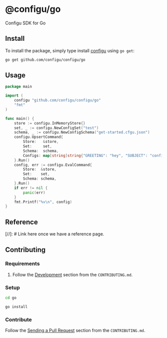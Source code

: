 # @configu/go

Configu SDK for Go

## Install

To install the package, simply type install [configu](https://github.com/configu/configu) using `go get`:

```bash
go get github.com/configu/configu/go
```

## Usage

```go
package main

import (
	configu "github.com/configu/configu/go"
	"fmt"
)

func main() {
	store := configu.InMemoryStore{}
	set, _ := configu.NewConfigSet("test")
	schema, _ := configu.NewConfigSchema("get-started.cfgu.json")
	configu.UpsertCommand{
		Store:   &store,
		Set:     set,
		Schema:  schema,
		Configs: map[string]string{"GREETING": "hey", "SUBJECT": "configu go SDK"},
	}.Run()
	config, err := configu.EvalCommand{
		Store:  &store,
		Set:    set,
		Schema: schema,
	}.Run()
	if err != nil {
		panic(err)
	}
	fmt.Printf("%v\n", config)
}
```

## Reference

[//]: # Link here once we have a reference page.

## Contributing

### Requirements

1. Follow the [Development](https://github.com/configu/configu/blob/main/CONTRIBUTING.md#development) section from the `CONTRIBUTING.md`.

### Setup

```bash
cd go
```

```bash
go install
```

### Contribute

Follow the [Sending a Pull Request](https://github.com/configu/configu/blob/main/CONTRIBUTING.md#sending-a-pull-request) section from the `CONTRIBUTING.md`.
